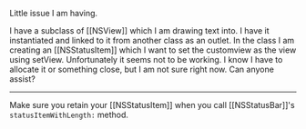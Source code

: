 Little issue I am having.

I have a subclass of [[NSView]] which I am drawing text into. I have it instantiated and linked to it from another class as an outlet. In the class I am creating an [[NSStatusItem]] which I want to set the customview as the view using setView. Unfortunately it seems not to be working. I know I have to allocate it or something close, but I am not sure right now. Can anyone assist?

----

Make sure you retain your [[NSStatusItem]] when you call [[NSStatusBar]]'s <code>statusItemWithLength:</code> method.